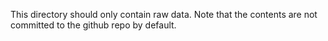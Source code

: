 This directory should only contain raw data. Note that the contents are not committed to the github repo by default.